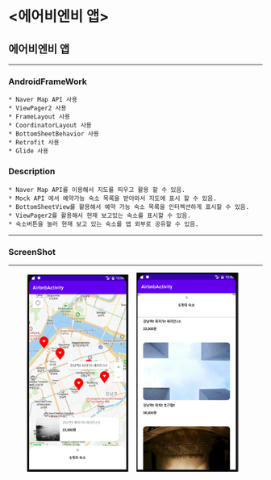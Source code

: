 # <에어비엔비 앱>
  
## 에어비엔비 앱

-----

### AndroidFrameWork
    * Naver Map API 사용
    * ViewPager2 사용
    * FrameLayout 사용
    * CoordinatorLayout 사용
    * BottomSheetBehavior 사용
    * Retrofit 사용
    * Glide 사용

### Description
    * Naver Map API를 이용해서 지도를 띄우고 활용 할 수 있음.
    * Mock API 에서 예약가능 숙소 목록을 받아와서 지도에 표시 할 수 있음.
    * BottomSheetView를 활용해서 예약 가능 숙소 목록을 인터렉션하게 표시할 수 있음.
    * ViewPager2를 활용해서 현재 보고있는 숙소를 표시할 수 있음.
    * 숙소버튼을 눌러 현재 보고 있는 숙소를 앱 외부로 공유할 수 있음.

  ---
  
### ScreenShot
---

<p align="center">
  <img src="../images/AirbnbActivity_Main.PNG" width="40%" alt="1.png">&nbsp;&nbsp;&nbsp;
  <img src="../images/AirbnbActivity_HouseList.PNG" width="40%" alt="1.png">&nbsp;&nbsp;&nbsp;
</p>
